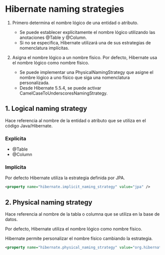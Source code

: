 # Hibernate naming strategies



1. Primero determina el nombre lógico de una entidad o atributo.
    * Se puede establecer explícitamente el nombre lógico utilizando las anotaciones @Table y @Column.
    * Si no se especifica, Hibernate utilizará una de sus estrategias de nomenclatura implícitas.

2. Asigna el nombre lógico a un nombre físico. Por defecto, Hibernate usa el nombre lógico
   como nombre físico.
    * Se puede implementar una PhysicalNamingStrategy que asigne el nombre lógico a uno
      físico que siga una nomenclatura personalizada.
    * Desde Hibernate 5.5.4, se puede activar CamelCaseToUnderscoresNamingStrategy.

## 1. Logical naming strategy

Hace referencia al nombre de la entidad o atributo que se utiliza en el código Java/Hibernate.

### Explícita

* @Table
* @Column


### Implícita

Por defecto Hibernate utiliza la estrategia definida por JPA.

```xml
<property name="hibernate.implicit_naming_strategy" value="jpa" />
```


## 2. Physical naming strategy

Hace referencia al nombre de la tabla o columna que se utiliza en la base de datos.

Por defecto, Hibernate utiliza el nombre lógico como nombre físico.

Hibernate permite personalizar el nombre físico cambiando la estrategia.

```xml
<property name="hibernate.physical_naming_strategy" value="org.hibernate.boot.model.naming.CamelCaseToUnderscoresNamingStrategy"/>
```